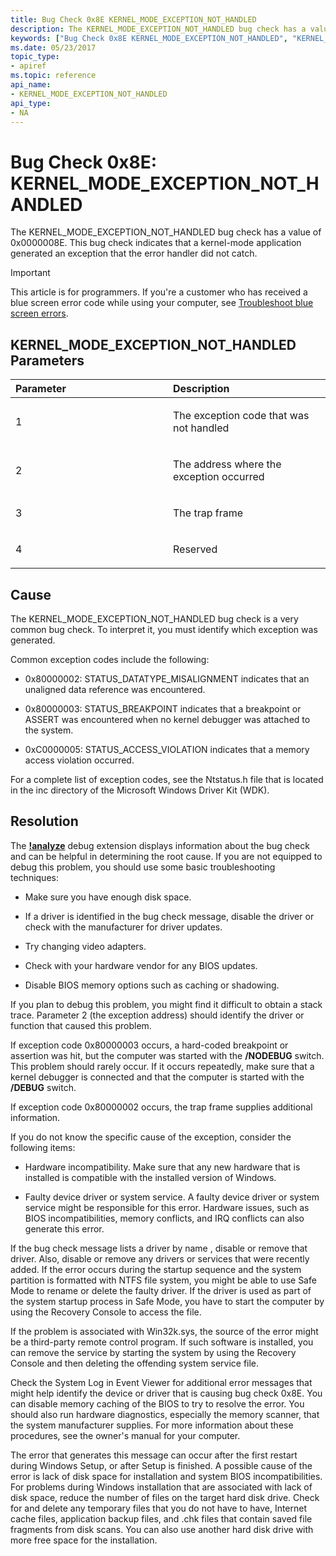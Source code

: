 ```yaml
---
title: Bug Check 0x8E KERNEL_MODE_EXCEPTION_NOT_HANDLED
description: The KERNEL_MODE_EXCEPTION_NOT_HANDLED bug check has a value of 0x0000008E. This bug check indicates that a kernel-mode application generated an exception that the error handler did not catch.
keywords: ["Bug Check 0x8E KERNEL_MODE_EXCEPTION_NOT_HANDLED", "KERNEL_MODE_EXCEPTION_NOT_HANDLED"]
ms.date: 05/23/2017
topic_type:
- apiref
ms.topic: reference
api_name:
- KERNEL_MODE_EXCEPTION_NOT_HANDLED
api_type:
- NA
---
```


# Bug Check 0x8E: KERNEL\_MODE\_EXCEPTION\_NOT\_HANDLED

The KERNEL\_MODE\_EXCEPTION\_NOT\_HANDLED bug check has a value of 0x0000008E. This bug check indicates that a kernel-mode application generated an exception that the error handler did not catch.

> [!IMPORTANT]
> This article is for programmers. If you're a customer who has received a blue screen error code while using your computer, see [Troubleshoot blue screen errors](https://www.windows.com/stopcode).

## KERNEL\_MODE\_EXCEPTION\_NOT\_HANDLED Parameters


<table>
<colgroup>
<col width="50%" />
<col width="50%" />
</colgroup>
<thead>
<tr class="header">
<th align="left">Parameter</th>
<th align="left">Description</th>
</tr>
</thead>
<tbody>
<tr class="odd">
<td align="left"><p>1</p></td>
<td align="left"><p>The exception code that was not handled</p></td>
</tr>
<tr class="even">
<td align="left"><p>2</p></td>
<td align="left"><p>The address where the exception occurred</p></td>
</tr>
<tr class="odd">
<td align="left"><p>3</p></td>
<td align="left"><p>The trap frame</p></td>
</tr>
<tr class="even">
<td align="left"><p>4</p></td>
<td align="left"><p>Reserved</p></td>
</tr>
</tbody>
</table>

## Cause

The KERNEL\_MODE\_EXCEPTION\_NOT\_HANDLED bug check is a very common bug check. To interpret it, you must identify which exception was generated.

Common exception codes include the following:

-   0x80000002: STATUS\_DATATYPE\_MISALIGNMENT indicates that an unaligned data reference was encountered.

-   0x80000003: STATUS\_BREAKPOINT indicates that a breakpoint or ASSERT was encountered when no kernel debugger was attached to the system.

-   0xC0000005: STATUS\_ACCESS\_VIOLATION indicates that a memory access violation occurred.

For a complete list of exception codes, see the Ntstatus.h file that is located in the inc directory of the Microsoft Windows Driver Kit (WDK).

## Resolution

The [**!analyze**](../debuggercmds/-analyze.md) debug extension displays information about the bug check and can be helpful in determining the root cause.
If you are not equipped to debug this problem, you should use some basic troubleshooting techniques:

- Make sure you have enough disk space.

- If a driver is identified in the bug check message, disable the driver or check with the manufacturer for driver updates.

- Try changing video adapters.

- Check with your hardware vendor for any BIOS updates.

- Disable BIOS memory options such as caching or shadowing.

If you plan to debug this problem, you might find it difficult to obtain a stack trace. Parameter 2 (the exception address) should identify the driver or function that caused this problem.

If exception code 0x80000003 occurs, a hard-coded breakpoint or assertion was hit, but the computer was started with the **/NODEBUG** switch. This problem should rarely occur. If it occurs repeatedly, make sure that a kernel debugger is connected and that the computer is started with the **/DEBUG** switch.

If exception code 0x80000002 occurs, the trap frame supplies additional information.

If you do not know the specific cause of the exception, consider the following items:

- Hardware incompatibility. Make sure that any new hardware that is installed is compatible with the installed version of Windows.

- Faulty device driver or system service. A faulty device driver or system service might be responsible for this error. Hardware issues, such as BIOS incompatibilities, memory conflicts, and IRQ conflicts can also generate this error.

If the bug check message lists a driver by name , disable or remove that driver. Also, disable or remove any drivers or services that were recently added. If the error occurs during the startup sequence and the system partition is formatted with NTFS file system, you might be able to use Safe Mode to rename or delete the faulty driver. If the driver is used as part of the system startup process in Safe Mode, you have to start the computer by using the Recovery Console to access the file.

If the problem is associated with Win32k.sys, the source of the error might be a third-party remote control program. If such software is installed, you can remove the service by starting the system by using the Recovery Console and then deleting the offending system service file.

Check the System Log in Event Viewer for additional error messages that might help identify the device or driver that is causing bug check 0x8E. You can disable memory caching of the BIOS to try to resolve the error. You should also run hardware diagnostics, especially the memory scanner, that the system manufacturer supplies. For more information about these procedures, see the owner's manual for your computer.

The error that generates this message can occur after the first restart during Windows Setup, or after Setup is finished. A possible cause of the error is lack of disk space for installation and system BIOS incompatibilities. For problems during Windows installation that are associated with lack of disk space, reduce the number of files on the target hard disk drive. Check for and delete any temporary files that you do not have to have, Internet cache files, application backup files, and .chk files that contain saved file fragments from disk scans. You can also use another hard disk drive with more free space for the installation.

